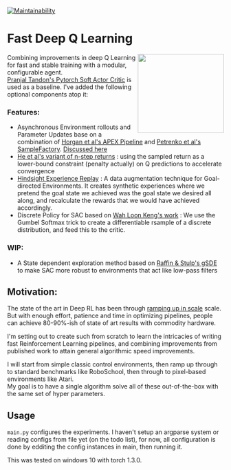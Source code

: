 
[![Maintainability](https://api.codeclimate.com/v1/badges/f809ece98a8a572aec9f/maintainability)](https://codeclimate.com/github/llucid-97/FastDeepQLearning/maintainability)

# Fast Deep Q Learning  

<img align="right" width="200" height="183" src="https://i.redd.it/gfkg9wxfmww11.png">  
  
Combining improvements in deep Q Learning for fast and stable training with a modular, configurable agent.  
[Pranjal Tandon's Pytorch Soft Actor Critic](https://github.com/pranz24/pytorch-soft-actor-critic) is used as a baseline. I've added the following optional components atop it:  
  
### Features:  
 - Asynchronous Environment rollouts and Parameter Updates base on a combination of [Horgan et al's APEX Pipeline](https://arxiv.org/abs/1803.00933) and [Petrenko et al's SampleFactory](https://arxiv.org/abs/2006.11751). [Discussed here](https://medium.com/@hexxagon6/writing-fast-deep-q-learning-pipelines-on-commodity-hardware-a3c59cdda429)  
 - [He et al's variant of n-step returns](https://arxiv.org/abs/1611.01606) : using the sampled return as a lower-bound constraint (penalty actually) on Q predictions to accelerate convergence  
 - [Hindsight Experience Replay](https://arxiv.org/abs/1707.01495) : A data augmentation technique for Goal-directed Environments. It creates synthetic experiences where we pretend the goal state we achieved was the goal state we desired all along, and recalculate the rewards that we would have achieved accordingly. 
 - Discrete Policy for SAC based on [Wah Loon Keng's work](https://github.com/kengz/SLM-Lab)  : We use the Gumbel Softmax trick to create a differentiable rsample of a discrete distribution, and feed this to the critic.

### WIP:
 - A State dependent exploration method based on [Raffin & Stulp's gSDE](https://arxiv.org/abs/2005.05719) to make SAC more robust to environments that act like low-pass filters  
  
## Motivation:  
The state of the art in Deep RL has been through [ramping up in scale](https://openai.com/blog/ai-and-compute/) scale. But with enough effort, patience and time in optimizing pipelines, people can achieve 80-90%-ish of state of art results with commodity hardware.  
  
I'm setting out to create such from scratch to learn the intricacies of writing fast Reinforcement Learning pipelines, and combining improvements from published work to attain general algorithmic speed improvements.  
  
  
I will start from simple classic control environments, then ramp up through to standard benchmarks like RoboSchool, then through to pixel-based environments like Atari.  
My goal is to have a single algorithm solve all of these out-of-the-box with the same set of hyper parameters.  
  
  
## Usage  
 `main.py` configures the experiments. I haven't setup an argparse system or reading configs from file yet (on the todo list), for now, all configuration is done by edditing the config instances in main, then running it.  
  
This was tested on windows 10 with torch 1.3.0.
